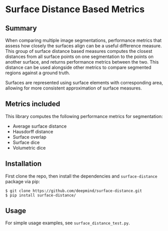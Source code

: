 # Surface Distance Based Metrics

## Summary
When comparing multiple image segmentations, performance metrics that assess how closely the surfaces align can be a useful difference measure. This group of surface distance based measures computes the closest distances from all surface points on one segmentation to the points on another surface, and returns performance metrics between the two. This distance can be used alongside other metrics to compare segmented regions against a ground truth.

Surfaces are represented using surface elements with corresponding area, allowing for more consistent approximation of surface measures.

## Metrics included
This library computes the following performance metrics for segmentation:

- Average surface distance
- Hausdorff distance
- Surface overlap
- Surface dice
- Volumetric dice

## Installation
First clone the repo, then install the dependencies and `surface-distance`
package via pip:

```shell
$ git clone https://github.com/deepmind/surface-distance.git
$ pip install surface-distance/
```

## Usage
For simple usage examples, see `surface_distance_test.py`.
